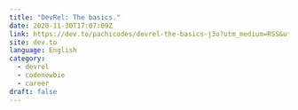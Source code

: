 ```yaml
---
title: "DevRel: The basics."
date: 2020-11-30T17:07:09Z
link: https://dev.to/pachicodes/devrel-the-basics-j3o?utm_medium=RSS&utm_source=news.12bit.vn
site: dev.to
language: English
category:
  - devrel
  - codenewbie
  - career
draft: false
---
```

